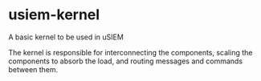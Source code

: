# usiem-kernel
A basic kernel to be used in uSIEM

The kernel is responsible for interconnecting the components, scaling the components to absorb the load, and routing messages and commands between them. 